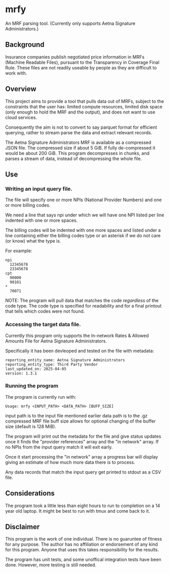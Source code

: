 # mrfy
An MRF parsing tool. (Currently only supports Aetna Signature Administrators.)

## Background 
Insurance companies publish negotiated price information in MRFs (Machine 
Readable Files), pursuant to the Transparency in Coverage Final Rule. These
files are not readily useable by people as they are difficult to work with.


## Overview
This project aims to provide a tool that pulls data out of MRFs, subject to the
constraints that the user has: limited compute resources, limited disk space 
(only enough to hold the MRF and the output), and does not want to use cloud 
services.

Consequently the aim is not to convert to say parquet format for efficient 
querying, rather to stream parse the data and extract relevant records. 

The Aetna Signature Administrators MRF is available as a compressed JSON file.
The compressed size if about 5 GiB. If fully de-compressed it would be about 
200 GiB. This program decompresses in chunks, and parses a stream of data, 
instead of decompressing the whole file. 


## Use
### Writing an input query file.
The file will specify one or more NPIs (National Provider Numbers) and one or 
more billing codes. 

We need a line that says npi under which we will have one NPI listed per
line indented with one or more spaces. 

The billing codes will be indented with one more spaces and listed under a line
containing either the billing codes type or an asterisk if we do not care (or
know) what the type is.


For example:
```
npi
  12345678
  23345678
cpt
  90000
  90101
*
  70071
```

NOTE: The program will pull data that matches the code *regardless* of 
      the code type. The code type is specified for readability and for
      a final printout that tells which codes were not found. 

### Accessing the target data file. 
Currently this program only supports the In-network Rates & Allowed Amounts File
for Aetna Signature Administrators.

Specifically it has been devleoped and tested on the file with metadata:

```
reporting_entity_name: Aetna Signature Administrators
reporting_entity_type: Third Party Vendor
last_updated_on: 2025-04-05
version: 1.3.1
```

### Running the program
The program is currently run with:
```
Usage: mrfy <INPUT_PATH> <DATA_PATH> [BUFF_SIZE]
```

input path is to the input file mentioned earlier
data path is to the .gz compressed MRF file
buff size allows for optional changing of the buffer size (default is 128 MiB).

The program will print out the metadata for the file and give status updates
once it finds the "provider references" array and the "in network" array. 
If no NPIs from the input query match it will exit early. 

Once it start processing the "in network" array a progress bar will display
giving an estimate of how much more data there is to process. 

Any data records that match the input query get printed to stdout as a CSV file.


## Considerations
The program took a little less than eight hours to run to completion on a 14 
year old laptop. It might be best to run with tmux and come back to it. 


## Disclaimer
This program is the work of one individual. There is no guaruntee of fitness for
any purpose. The author has no affiliation or endorsement of any kind for this
program. Anyone that uses this takes responsibility for the results. 

The program has unit tests, and some unoffical integration tests have been done.
However, more testing is still needed. 
